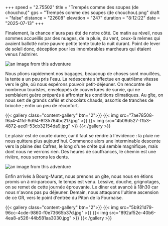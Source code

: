 +++
speed = "2.75502"
title = "Trempés comme des soupes (de chouchou)"
gps = "Trempés comme des soupes (de chouchou).png"
draft = "false"
distance = "22608"
elevation = "247"
duration = "8:12:22"
date = "2025-07-13"
+++


Finalement, la chance n'aura pas été de notre côté.
Ce matin au réveil, nous sommes accueillis par des nuages, de la pluie, du vent, ceux-là mêmes qui avaient ballotté notre
pauvre petite tente toute la nuit durant.
Point de lever de soleil donc, déception pour les innombrables marcheurs qui étaient venus l'admirer.
<!--more-->
![an image from this adventure](8effb93e-e47d-4621-bc08-8a6c77cbc355.jpg)

Nous plions rapidement nos bagages, beaucoup de choses sont mouillées, la tente a un peu pris l'eau. La redescente
s'effectue en quatrième vitesse vers le gîte, où nous espérons pouvoir petit-déjeuner. On rencontre de nombreux
touristes, enveloppés de couvertures de survie, qui ne semblaient guère préparés à affronter les conditions climatiques.
Au gîte, on nous sert de grands cafés et chocolats chauds, assortis de tranches de brioche ; enfin un peu de réconfort.

{{< gallery class="content-gallery" btn="2">}}
{{< img src="7ae78508-f6a4-41fd-9d94-8f35764bc217.jpg" >}}
{{< img src="4b09d527-f1b3-4872-aed1-53cb32154da9.jpg" >}}
{{< /gallery >}}

Le plaisir est de courte durée, car il faut se rendre à l'évidence : la pluie ne nous quittera plus aujourd'hui.
Commence alors une interminable descente vers la plaine des Cafres, le long d'une crête qui semble magnifique, mais dont
nous ne verrons rien.
Des heures de souffrances, le chemin est une rivière, nous serrons les dents.

![an image from this adventure](e44379a6-5085-4597-9503-9de3dfaedac4.jpg)

Enfin arrivés à Bourg-Murat, nous prenons un gîte, nous nous en étions promis un à mi-parcours, le temps est venu.
Lessive, douche, grignotages, on se remet de cette journée éprouvante. Le dîner est avancé à 18h30 car nous n'avons pas
pu déjeuner.
Demain, nous attaquons l'ultime ascension de ce GR, vers le point d'entrée du Piton de la Fournaise.

{{< gallery class="content-gallery" btn="2">}}
{{< img src="5b921d79-96cc-4cde-9860-f0e73665b37d.jpg" >}}
{{< img src="892af52e-40b6-4ea8-a526-44b581aa3030.jpg" >}}
{{< /gallery >}}
